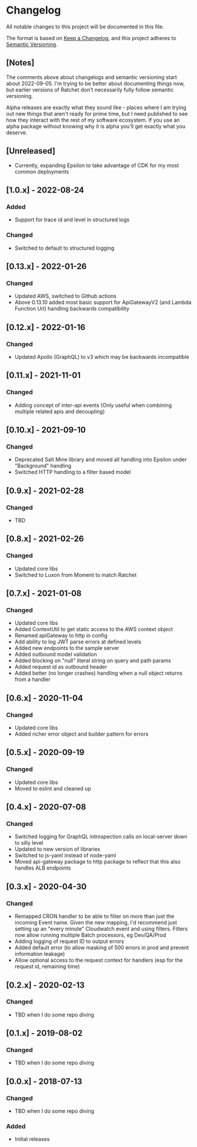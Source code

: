 # Changelog

All notable changes to this project will be documented in this file.

The format is based on [Keep a Changelog](https://keepachangelog.com/en/1.0.0/),
and this project adheres to [Semantic Versioning](https://semver.org/spec/v2.0.0.html).

## [Notes]

The comments above about changelogs and semantic versioning start about 2022-09-05. I'm trying to be better about
documenting things now, but earlier versions of Ratchet don't necessarily fully follow semantic versioning.

Alpha releases are exactly what they sound like - places where I am trying out new things that aren't ready for prime
time, but I need published to see how they interact with the rest of my software ecosystem. If you use an alpha
package without knowing why it is alpha you'll get exactly what you deserve.

## [Unreleased]

- Currently, expanding Epsilon to take advantage of CDK for my most common deployments

## [1.0.x] - 2022-08-24

### Added

- Support for trace id and level in structured logs

### Changed

- Switched to default to structured logging

## [0.13.x] - 2022-01-26

### Changed

- Updated AWS, switched to Github actions
- Above 0.13.10 added most basic support for ApiGatewayV2 (and Lambda Function Url) handling backwards compatibility

## [0.12.x] - 2022-01-16

### Changed

- Updated Apollo (GraphQL) to v3 which may be backwards incompatible

## [0.11.x] - 2021-11-01

### Changed

- Adding concept of inter-api events (Only useful when combining multiple related apis and decoupling)

## [0.10.x] - 2021-09-10

### Changed

- Deprecated Salt Mine library and moved all handling into Epsilon under "Background" handling
- Switched HTTP handling to a filter based model

## [0.9.x] - 2021-02-28

### Changed

- TBD

## [0.8.x] - 2021-02-26

### Changed

- Updated core libs
- Switched to Luxon from Moment to match Ratchet

## [0.7.x] - 2021-01-08

### Changed

- Updated core libs
- Added ContextUtil to get static access to the AWS context object
- Renamed apiGateway to http in config
- Add ability to log JWT parse errors at defined levels
- Added new endpoints to the sample server
- Added outbound model validation
- Added blocking on "null" literal string on query and path params
- Added request id as outbound header
- Added better (no longer crashes) handling when a null object returns from a handler

## [0.6.x] - 2020-11-04

### Changed

- Updated core libs
- Added richer error object and builder pattern for errors

## [0.5.x] - 2020-09-19

### Changed

- Updated core libs
- Moved to eslint and cleaned up

## [0.4.x] - 2020-07-08

### Changed

- Switched logging for GraphQL introspection calls on local-server down to silly level
- Updated to new version of libraries
- Switched to js-yaml instead of node-yaml
- Moved api-gateway package to http package to reflect that this also handles ALB endpoints

## [0.3.x] - 2020-04-30

### Changed

- Remapped CRON handler to be able to filter on more than just the incoming Event name. Given the new mapping,
  I'd recommend just setting up an "every minute" Cloudwatch event and using filters. Filters now allow
  running multiple Batch processors, eg Dev/QA/Prod
- Adding logging of request ID to output errors
- Added default error (to allow masking of 500 errors in prod and prevent information leakage)
- Allow optional access to the request context for handlers (esp for the request id, remaining time)

## [0.2.x] - 2020-02-13

### Changed

- TBD when I do some repo diving

## [0.1.x] - 2019-08-02

### Changed

- TBD when I do some repo diving

## [0.0.x] - 2018-07-13

### Changed

- TBD when I do some repo diving

### Added

- Initial releases
